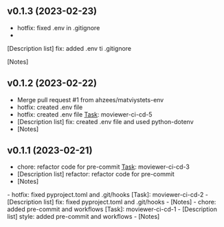 ## v0.1.3 (2023-02-23)


- hotfix: fixed .env in .gitignore
- [Task]: moviewer-ci-cd-6

[Description list]
fix: added .env ti .gitignore

[Notes]
<notes>

## v0.1.2 (2023-02-22)


- Merge pull request #1 from ahzees/matviystets-env
- hotfix: created .env file
- hotfix: created .env file [Task]: moviewer-ci-cd-5
- [Description list]
fix: created .env file and used python-dotenv
- [Notes]
<notes>

## v0.1.1 (2023-02-21)


- chore: refactor code for pre-commit [Task]: moviewer-ci-cd-3
- [Description list]
refactor: refactor code for pre-commit
- [Notes]
<notes>
- hotfix: fixed pyproject.toml and .git/hooks [Task]: moviewer-ci-cd-2
- [Description list]
fix: fixed pyproject.toml and .git/hooks
- [Notes]
<notes>
- chore: added pre-commit and workflows [Task]: moviewer-ci-cd-1
- [Description list]
style: added pre-commit and workflows
- [Notes]
<notes>
